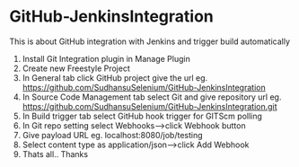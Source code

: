 # GitHub-JenkinsIntegration
This is about GitHub integration with Jenkins and trigger build automatically

1. Install Git Integration plugin in Manage Plugin
2. Create new Freestyle Project
3. In General tab click GitHub project give the url eg. https://github.com/SudhansuSelenium/GitHub-JenkinsIntegration
4. In Source Code Management tab select Git and give repository url eg. https://github.com/SudhansuSelenium/GitHub-JenkinsIntegration.git
5. In Build trigger tab select GitHub hook trigger for GITScm polling
6. In Git repo setting select Webhooks-->click Webhook button
7. Give payload URL eg. localhost:8080/job/testing
8. Select content type as application/json-->click Add Webhook
9. Thats all.. Thanks
